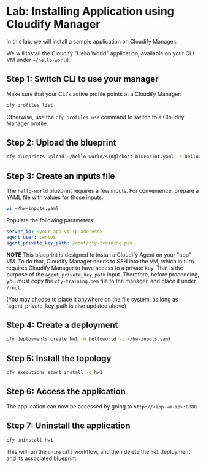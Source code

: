 # Lab: Installing Application using Cloudify Manager

In this lab, we will install a sample application on Cloudify Manager.

We will install the Cloudify "Hello World" application, available on your CLI VM under `~/hello-world`.

## Step 1: Switch CLI to use your manager

Make sure that your CLI's active profile points at a Cloudify Manager:

```bash
cfy profiles list
```

Otherwise, use the `cfy profiles use` command to switch to a Cloudify Manager profile.

## Step 2: Upload the blueprint

```bash
cfy blueprints upload ~/hello-world/singlehost-blueprint.yaml -b helloworld
```

## Step 3: Create an inputs file

The `hello-world` blueprint requires a few inputs. For convenience, prepare a YAML file with values for those inputs:

```bash
vi ~/hw-inputs.yaml
```

Populate the following parameters:

```yaml
server_ip: <your-app-vm-ip-address>
agent_user: centos
agent_private_key_path: /root/cfy-training.pem
```

**NOTE** This blueprint is designed to install a Cloudify Agent on your "app" VM. To do that, Cloudify Manager needs
to SSH into the VM, which in turn requires Cloudify Manager to have access to a private key. That is the purpose of
the `agent_private_key_path` input. Therefore, before proceeding, you must copy the `cfy-training.pem` file to the manager,
and place it under `/root`.

(You may choose to place it anywhere on the file system, as long as `agent_private_key_path
is also updated above)

## Step 4: Create a deployment

```bash
cfy deployments create hw1 -b helloworld -i ~/hw-inputs.yaml
```

## Step 5: Install the topology

```bash
cfy executions start install -d hw1
```

## Step 6: Access the application

The application can now be accessed by going to `http://<app-vm-ip>:8080`.

## Step 7: Uninstall the application

```bash
cfy uninstall hw1
```

This will run the `uninstall` workflow, and then delete the `hw1` deployment and its associated blueprint.